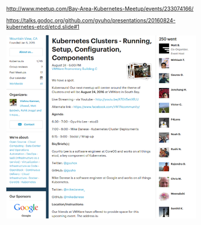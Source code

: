 
http://www.meetup.com/Bay-Area-Kubernetes-Meetup/events/233074166/

https://talks.godoc.org/github.com/gyuho/presentations/20160824-kubernetes-etcd/etcd.slide#1

![event-00](img/event-00.png)
